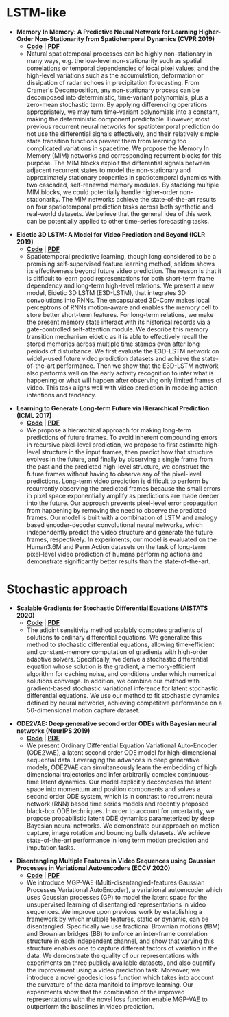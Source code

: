 # LSTM-like
- **Memory In Memory: A Predictive Neural Network for Learning Higher-Order Non-Stationarity from Spatiotemporal Dynamics (CVPR 2019)**
  - [**Code**](https://github.com/Yunbo426/MIM) | [**PDF**](https://arxiv.org/pdf/1811.07490v3.pdf)
  - Natural spatiotemporal processes can be highly non-stationary in many ways, e.g. the low-level non-stationarity such as spatial correlations or temporal dependencies of local pixel values; and the high-level variations such as the accumulation, deformation or dissipation of radar echoes in precipitation forecasting. From Cramer's Decomposition, any non-stationary process can be decomposed into deterministic, time-variant polynomials, plus a zero-mean stochastic term. By applying differencing operations appropriately, we may turn time-variant polynomials into a constant, making the deterministic component predictable. However, most previous recurrent neural networks for spatiotemporal prediction do not use the differential signals effectively, and their relatively simple state transition functions prevent them from learning too complicated variations in spacetime. We propose the Memory In Memory (MIM) networks and corresponding recurrent blocks for this purpose. The MIM blocks exploit the differential signals between adjacent recurrent states to model the non-stationary and approximately stationary properties in spatiotemporal dynamics with two cascaded, self-renewed memory modules. By stacking multiple MIM blocks, we could potentially handle higher-order non-stationarity. The MIM networks achieve the state-of-the-art results on four spatiotemporal prediction tasks across both synthetic and real-world datasets. We believe that the general idea of this work can be potentially applied to other time-series forecasting tasks.<p>
- **Eidetic 3D LSTM: A Model for Video Prediction and Beyond (ICLR 2019)**
  - [**Code**](https://github.com/google/e3d_lstm) | [**PDF**](https://openreview.net/pdf?id=B1lKS2AqtX)
  - Spatiotemporal predictive learning, though long considered to be a promising self-supervised feature learning method, seldom shows its effectiveness beyond future video prediction. The reason is that it is difficult to learn good representations for both short-term frame dependency and long-term high-level relations. We present a new model, Eidetic 3D LSTM (E3D-LSTM), that integrates 3D convolutions into RNNs. The encapsulated 3D-Conv makes local perceptrons of RNNs motion-aware and enables the memory cell to store better short-term features. For long-term relations, we make the present memory state interact with its historical records via a gate-controlled self-attention module. We describe this memory transition mechanism eidetic as it is able to effectively recall the stored memories across multiple time stamps even after long periods of disturbance. We first evaluate the E3D-LSTM network on widely-used future video prediction datasets and achieve the state-of-the-art performance. Then we show that the E3D-LSTM network also performs well on the early activity recognition to infer what is happening or what will happen after observing only limited frames of video. This task aligns well with video prediction in modeling action intentions and tendency.<p>
- **Learning to Generate Long-term Future via Hierarchical Prediction (ICML 2017)**
  - [**Code**](https://github.com/rubenvillegas/icml2017hierchvid) | [**PDF**](https://arxiv.org/pdf/1704.05831.pdf)
  - We propose a hierarchical approach for making long-term predictions of future frames. To avoid inherent compounding errors in recursive pixel-level prediction, we propose to first estimate high-level structure in the input frames, then predict how that structure evolves in the future, and finally by observing a single frame from the past and the predicted high-level structure, we construct the future frames without having to observe any of the pixel-level predictions. Long-term video prediction is difficult to perform by recurrently observing the predicted frames because the small errors in pixel space exponentially amplify as predictions are made deeper into the future. Our approach prevents pixel-level error propagation from happening by removing the need to observe the predicted frames. Our model is built with a combination of LSTM and analogy based encoder-decoder convolutional neural networks, which independently predict the video structure and generate the future frames, respectively. In experiments, our model is evaluated on the Human3.6M and Penn Action datasets on the task of long-term pixel-level video prediction of humans performing actions and demonstrate significantly better results than the state-of-the-art.<p>

# Stochastic approach
- **Scalable Gradients for Stochastic Differential Equations (AISTATS 2020)**
  - [**Code**](https://github.com/google-research/torchsde) | [**PDF**](https://arxiv.org/pdf/2001.01328v5.pdf)
  - The adjoint sensitivity method scalably computes gradients of solutions to ordinary differential equations. We generalize this method to stochastic differential equations, allowing time-efficient and constant-memory computation of gradients with high-order adaptive solvers. Specifically, we derive a stochastic differential equation whose solution is the gradient, a memory-efficient algorithm for caching noise, and conditions under which numerical solutions converge. In addition, we combine our method with gradient-based stochastic variational inference for latent stochastic differential equations. We use our method to fit stochastic dynamics defined by neural networks, achieving competitive performance on a 50-dimensional motion capture dataset.<p>
- **ODE2VAE: Deep generative second order ODEs with Bayesian neural networks (NeurIPS 2019)**
  - [**Code**](https://github.com/cagatayyildiz/ODE2VAE) | [**PDF**](https://arxiv.org/pdf/1905.10994v2.pdf)
  - We present Ordinary Differential Equation Variational Auto-Encoder (ODE2VAE), a latent second order ODE model for high-dimensional sequential data. Leveraging the advances in deep generative models, ODE2VAE can simultaneously learn the embedding of high dimensional trajectories and infer arbitrarily complex continuous-time latent dynamics. Our model explicitly decomposes the latent space into momentum and position components and solves a second order ODE system, which is in contrast to recurrent neural network (RNN) based time series models and recently proposed black-box ODE techniques. In order to account for uncertainty, we propose probabilistic latent ODE dynamics parameterized by deep Bayesian neural networks. We demonstrate our approach on motion capture, image rotation and bouncing balls datasets. We achieve state-of-the-art performance in long term motion prediction and imputation tasks.<p>
- **Disentangling Multiple Features in Video Sequences using Gaussian Processes in Variational Autoencoders (ECCV 2020)**
  - [**Code**](https://github.com/SUTDBrainLab/MGP-VAE) | [**PDF**](https://arxiv.org/pdf/2001.02408v3.pdf)
  - We introduce MGP-VAE (Multi-disentangled-features Gaussian Processes Variational AutoEncoder), a variational autoencoder which uses Gaussian processes (GP) to model the latent space for the unsupervised learning of disentangled representations in video sequences. We improve upon previous work by establishing a framework by which multiple features, static or dynamic, can be disentangled. Specifically we use fractional Brownian motions (fBM) and Brownian bridges (BB) to enforce an inter-frame correlation structure in each independent channel, and show that varying this structure enables one to capture different factors of variation in the data. We demonstrate the quality of our representations with experiments on three publicly available datasets, and also quantify the improvement using a video prediction task. Moreover, we introduce a novel geodesic loss function which takes into account the curvature of the data manifold to improve learning. Our experiments show that the combination of the improved representations with the novel loss function enable MGP-VAE to outperform the baselines in video prediction.<p>
    
